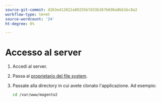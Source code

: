 ```yaml
---
source-git-commit: d263e412022a89255b7d33b267b696a8bb1bc8a2
workflow-type: tm+mt
source-wordcount: '24'
ht-degree: 8%

---
```

# Accesso al server

1. Accedi al server.
1. Passa al [proprietario del file system](../installation/prerequisites/file-system/overview.md).
1. Passate alla directory in cui avete clonato l&#39;applicazione. Ad esempio:

   ```bash
   cd /var/www/magento2
   ```
